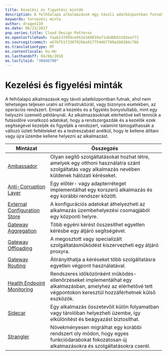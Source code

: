 ```yaml
---
title: Kezelési és figyelési minták
description: A felhőalapú alkalmazások egy távoli adatközpontban futnak, ahol nem lehetséges teljesen uralni az infrastruktúrát, vagy bizonyos esetekben, az operációs rendszert. Emiatt a kezelés és a figyelés bonyolultabb, mint egy helyszíni üzemelő példánynál. Az alkalmazásoknak elérhetővé kell tenniük a futásidőre vonatkozó adatokat, hogy a rendszergazdák és a kezelők ezek segítségével kezeljék és figyeljék a rendszert, valamint támogathassák a változó üzleti feltételeket és a testreszabást anélkül, hogy le kellene állítani vagy újra üzembe kellene helyezni az alkalmazást.
keywords: tervezési minta
author: dragon119
ms.date: 06/23/2017
pnp.series.title: Cloud Design Patterns
ms.openlocfilehash: faab137d59ce952e169839a71abdbbb3103ea772
ms.sourcegitcommit: e67b751f230792bba917754d67789a20810dc76b
ms.translationtype: MT
ms.contentlocale: hu-HU
ms.lasthandoff: 04/06/2018
ms.locfileid: "30846790"
---
```

# <a name="management-and-monitoring-patterns"></a>Kezelési és figyelési minták

A felhőalapú alkalmazások egy távoli adatközpontban futnak, ahol nem lehetséges teljesen uralni az infrastruktúrát, vagy bizonyos esetekben, az operációs rendszert. Emiatt a kezelés és a figyelés bonyolultabb, mint egy helyszíni üzemelő példánynál. Az alkalmazásoknak elérhetővé kell tenniük a futásidőre vonatkozó adatokat, hogy a rendszergazdák és a kezelők ezek segítségével kezeljék és figyeljék a rendszert, valamint támogathassák a változó üzleti feltételeket és a testreszabást anélkül, hogy le kellene állítani vagy újra üzembe kellene helyezni az alkalmazást.


|                              Mintázat                               |                                                              Összegzés                                                              |
|--------------------------------------------------------------------|-----------------------------------------------------------------------------------------------------------------------------------|
|                   [Ambassador](../ambassador.md)                   |                 Olyan segítő szolgáltatásokat hozhat létre, amelyek egy otthoni használatra szánt szolgáltatás vagy alkalmazás nevében küldenek hálózati kéréseket.                 |
|        [Anti-Corruption Layer](../anti-corruption-layer.md)        |                       Egy előtér- vagy adapterréteget implementálhat egy korszerű alkalmazás és egy korábbi rendszer között.                       |
| [External Configuration Store](../external-configuration-store.md) |                A konfigurációs adatokat áthelyezheti az alkalmazás üzembehelyezési csomagjából egy központi helyre.                |
|          [Gateway Aggregation](../gateway-aggregation.md)          |                          Több egyéni kérést összesíthet egyetlen kérésbe egy átjáró segítségével.                           |
|           [Gateway Offloading](../gateway-offloading.md)           |                              A megosztott vagy specializált szolgáltatásműködést kiszervezheti egy átjáró proxyra.                              |
|              [Gateway Routing](../gateway-routing.md)              |                                   Átirányíthatja a kéréseket több szolgáltatásra egyetlen végpont használatával.                                    |
|   [Health Endpoint Monitoring](../health-endpoint-monitoring.md)   |   Rendszeres időközönként működés-ellenőrzéseket implementálhat egy alkalmazásban, amelyhez az elérhetővé tett végpontokon keresztül hozzáférhetnek külső eszközök.    |
|                      [Sidecar](../sidecar.md)                      |         Egy alkalmazás összetevőit külön folyamatban vagy tárolóban helyezheti üzembe, így elkülönítést és beágyazást biztosíthat.          |
|                    [Strangler](../strangler.md)                    | Növekményesen migrálhat egy korábbi rendszert oly módon, hogy egyes funkciódarabokat fokozatosan új alkalmazásokra és szolgáltatásokra cserél. |

